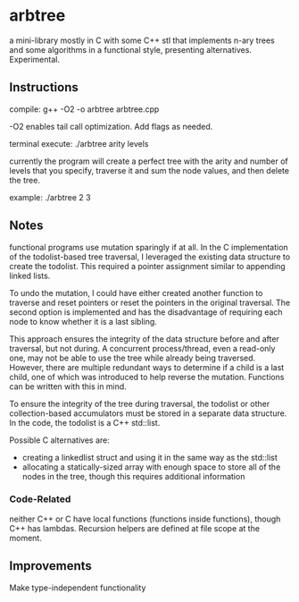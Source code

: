 # arbtree
a mini-library mostly in C with some C++ stl that implements n-ary trees and some algorithms in a functional style, presenting alternatives. Experimental.

## Instructions
compile: g++ -O2 -o arbtree arbtree.cpp


-O2 enables tail call optimization. Add flags as needed.

terminal execute: ./arbtree arity levels

currently the program will create a perfect tree with the arity and number of levels that you specify, traverse it and sum the node values, and then delete the tree.

example: ./arbtree 2 3


## Notes
functional programs use mutation sparingly if at all. In the C implementation of the todolist-based tree traversal, I leveraged the existing data structure to create the todolist. This required a pointer assignment similar to appending linked lists.

To undo the mutation, I could have either created another function to traverse and reset pointers or reset the pointers in the original traversal. The second option is implemented and has the disadvantage of requiring each node to know whether it is a last sibling.

This approach ensures the integrity of the data structure before and after traversal, but not during. A concurrent process/thread, even a read-only one, may not be able to use the tree while already being traversed. However, there are multiple redundant ways to determine if a child is a last child, one of which was introduced to help reverse the mutation. Functions can be written with this in mind.

To ensure the integrity of the tree during traversal, the todolist or other collection-based accumulators must be stored in a separate data structure. In the code, the todolist is a C++ std::list.

Possible C alternatives are:
- creating a linkedlist struct and using it in the same way as the
std::list
- allocating a statically-sized array with enough space to store
all of the nodes in the tree, though this requires additional information

### Code-Related
neither C++ or C have local functions (functions inside functions), though C++ has lambdas. Recursion helpers are defined at file scope at the moment.

## Improvements
Make type-independent functionality